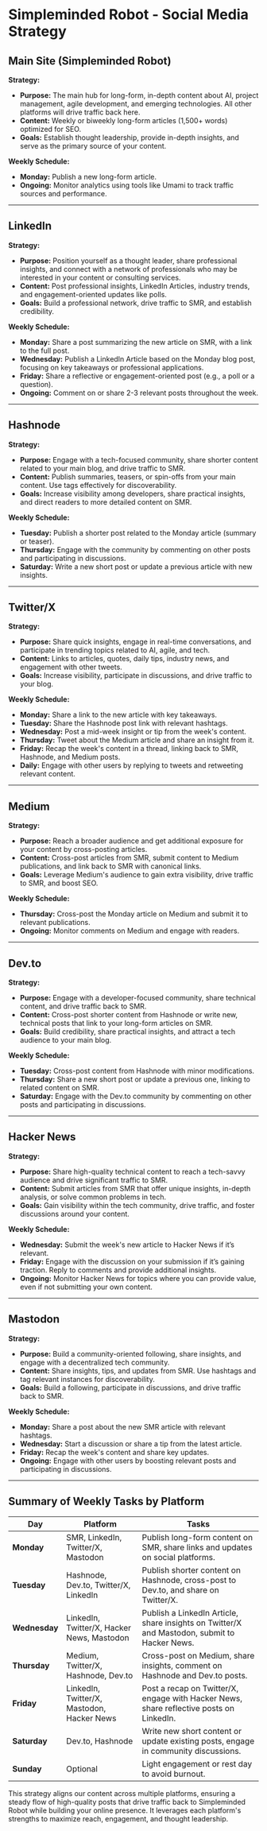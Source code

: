 # Simpleminded Robot - Social Media Strategy

## **Main Site (Simpleminded Robot)**

**Strategy:**

- **Purpose:** The main hub for long-form, in-depth content about AI, project management, agile development, and emerging technologies. All other platforms will drive traffic back here.
- **Content:** Weekly or biweekly long-form articles (1,500+ words) optimized for SEO.
- **Goals:** Establish thought leadership, provide in-depth insights, and serve as the primary source of your content.

**Weekly Schedule:**

- **Monday:** Publish a new long-form article.
- **Ongoing:** Monitor analytics using tools like Umami to track traffic sources and performance.

---

## **LinkedIn**

**Strategy:**

- **Purpose:** Position yourself as a thought leader, share professional insights, and connect with a network of professionals who may be interested in your content or consulting services.
- **Content:** Post professional insights, LinkedIn Articles, industry trends, and engagement-oriented updates like polls.
- **Goals:** Build a professional network, drive traffic to SMR, and establish credibility.

**Weekly Schedule:**

- **Monday:** Share a post summarizing the new article on SMR, with a link to the full post.
- **Wednesday:** Publish a LinkedIn Article based on the Monday blog post, focusing on key takeaways or professional applications.
- **Friday:** Share a reflective or engagement-oriented post (e.g., a poll or a question).
- **Ongoing:** Comment on or share 2-3 relevant posts throughout the week.

---

## **Hashnode**

**Strategy:**

- **Purpose:** Engage with a tech-focused community, share shorter content related to your main blog, and drive traffic to SMR.
- **Content:** Publish summaries, teasers, or spin-offs from your main content. Use tags effectively for discoverability.
- **Goals:** Increase visibility among developers, share practical insights, and direct readers to more detailed content on SMR.

**Weekly Schedule:**

- **Tuesday:** Publish a shorter post related to the Monday article (summary or teaser).
- **Thursday:** Engage with the community by commenting on other posts and participating in discussions.
- **Saturday:** Write a new short post or update a previous article with new insights.

---

## **Twitter/X**

**Strategy:**

- **Purpose:** Share quick insights, engage in real-time conversations, and participate in trending topics related to AI, agile, and tech.
- **Content:** Links to articles, quotes, daily tips, industry news, and engagement with other tweets.
- **Goals:** Increase visibility, participate in discussions, and drive traffic to your blog.

**Weekly Schedule:**

- **Monday:** Share a link to the new article with key takeaways.
- **Tuesday:** Share the Hashnode post link with relevant hashtags.
- **Wednesday:** Post a mid-week insight or tip from the week's content.
- **Thursday:** Tweet about the Medium article and share an insight from it.
- **Friday:** Recap the week's content in a thread, linking back to SMR, Hashnode, and Medium posts.
- **Daily:** Engage with other users by replying to tweets and retweeting relevant content.

---

## **Medium**

**Strategy:**

- **Purpose:** Reach a broader audience and get additional exposure for your content by cross-posting articles.
- **Content:** Cross-post articles from SMR, submit content to Medium publications, and link back to SMR with canonical links.
- **Goals:** Leverage Medium's audience to gain extra visibility, drive traffic to SMR, and boost SEO.

**Weekly Schedule:**

- **Thursday:** Cross-post the Monday article on Medium and submit it to relevant publications.
- **Ongoing:** Monitor comments on Medium and engage with readers.

---

## **Dev.to**

**Strategy:**

- **Purpose:** Engage with a developer-focused community, share technical content, and drive traffic back to SMR.
- **Content:** Cross-post shorter content from Hashnode or write new, technical posts that link to your long-form articles on SMR.
- **Goals:** Build credibility, share practical insights, and attract a tech audience to your main blog.

**Weekly Schedule:**

- **Tuesday:** Cross-post content from Hashnode with minor modifications.
- **Thursday:** Share a new short post or update a previous one, linking to related content on SMR.
- **Saturday:** Engage with the Dev.to community by commenting on other posts and participating in discussions.

---

## **Hacker News**

**Strategy:**

- **Purpose:** Share high-quality technical content to reach a tech-savvy audience and drive significant traffic to SMR.
- **Content:** Submit articles from SMR that offer unique insights, in-depth analysis, or solve common problems in tech.
- **Goals:** Gain visibility within the tech community, drive traffic, and foster discussions around your content.

**Weekly Schedule:**

- **Wednesday:** Submit the week's new article to Hacker News if it’s relevant.
- **Friday:** Engage with the discussion on your submission if it’s gaining traction. Reply to comments and provide additional insights.
- **Ongoing:** Monitor Hacker News for topics where you can provide value, even if not submitting your own content.

---

## **Mastodon**

**Strategy:**

- **Purpose:** Build a community-oriented following, share insights, and engage with a decentralized tech community.
- **Content:** Share insights, tips, and updates from SMR. Use hashtags and tag relevant instances for discoverability.
- **Goals:** Build a following, participate in discussions, and drive traffic back to SMR.

**Weekly Schedule:**

- **Monday:** Share a post about the new SMR article with relevant hashtags.
- **Wednesday:** Start a discussion or share a tip from the latest article.
- **Friday:** Recap the week's content and share key updates.
- **Ongoing:** Engage with other users by boosting relevant posts and participating in discussions.

---

## Summary of Weekly Tasks by Platform

| **Day**      | **Platform**                | **Tasks**                                                                                      |
|--------------|-----------------------------|-----------------------------------------------------------------------------------------------|
| **Monday**   | SMR, LinkedIn, Twitter/X, Mastodon | Publish long-form content on SMR, share links and updates on social platforms.                  |
| **Tuesday**  | Hashnode, Dev.to, Twitter/X, LinkedIn | Publish shorter content on Hashnode, cross-post to Dev.to, and share on Twitter/X.             |
| **Wednesday**| LinkedIn, Twitter/X, Hacker News, Mastodon | Publish a LinkedIn Article, share insights on Twitter/X and Mastodon, submit to Hacker News.    |
| **Thursday** | Medium, Twitter/X, Hashnode, Dev.to | Cross-post on Medium, share insights, comment on Hashnode and Dev.to posts.                     |
| **Friday**   | LinkedIn, Twitter/X, Mastodon, Hacker News | Post a recap on Twitter/X, engage with Hacker News, share reflective posts on LinkedIn.         |
| **Saturday** | Dev.to, Hashnode            | Write new short content or update existing posts, engage in community discussions.             |
| **Sunday**   | Optional                    | Light engagement or rest day to avoid burnout.                                                 |

This strategy aligns our content across multiple platforms, ensuring a steady flow of high-quality posts that drive traffic back to Simpleminded Robot while building your online presence. It leverages each platform's strengths to maximize reach, engagement, and thought leadership.
